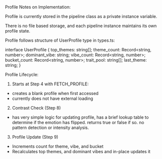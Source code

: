 Profile Notes on Implementation:

Profile is currently stored in the pipeline class as a private instance variable. 

There is no file based storage, and each pipeline instance maintains its own profile state.

Profile follows structure of UserProfile type in types.ts:

interface UserProfile {
  top_themes: string[];
  theme_count: Record<string, number>;
  dominant_vibe: string;
  vibe_count: Record<string, number>;
  bucket_count: Record<string, number>;
  trait_pool: string[];
  last_theme: string;
}

Profile Lifecycle:

1. Starts at Step 4 with FETCH_PROFILE:
- creates a blank profile when first accessed
- currently does not have external loading

2. Contrast Check (Step 8)
- has very simple logic for updating profile, has a brief lookup table to determine if the emotion has flipped. returns true or false if so. no pattern detection or intensity analysis. 

3. Profile Update (Step 9)
- Increments count for theme, vibe, and bucket
- Recalculates top themes, and dominant vibes and in-place updates it

